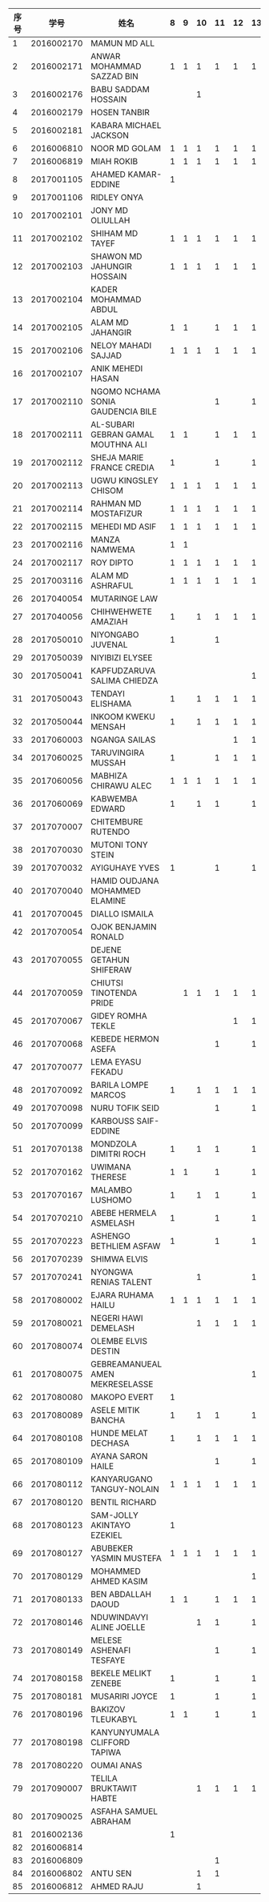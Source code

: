 

| 序号 | 学号       | 姓名                               | 8    | 9    | 10   | 11   | 12   | 13   | 14   | 15   | 16   |
| ---- | ---------- | ---------------------------------- | ---- | ---- | ---- | ---- | ---- | ---- | ---- | ---- | ---- |
| 1    | 2016002170 | MAMUN MD ALL                       |      |      |      |      |      |      |      |      |      |
| 2    | 2016002171 | ANWAR MOHAMMAD SAZZAD BIN          | 1    | 1 | 1 | 1 | 1 | 1 |      |      |      |
| 3    | 2016002176 | BABU SADDAM HOSSAIN                |      |      | 1 |      |      |      |      |      |      |
| 4    | 2016002179 | HOSEN TANBIR                       |      |      |      |      |      |      |      |      |      |
| 5    | 2016002181 | KABARA MICHAEL JACKSON             |      |      |      |      |      |      |      |      |      |
| 6    | 2016006810 | NOOR MD GOLAM                      | 1    | 1 | 1 | 1 | 1 | 1 |      |      |      |
| 7    | 2016006819 | MIAH ROKIB                         | 1    | 1 | 1 | 1 | 1 | 1 |      |      |      |
| 8    | 2017001105 | AHAMED KAMAR-EDDINE                | 1 |      |      |      |      |      |      |      |      |
| 9    | 2017001106 | RIDLEY ONYA                        |      |      |      |      |      |      |      |      |      |
| 10   | 2017002101 | JONY MD OLIULLAH                   |      |      |      |      |      |      |      |      |      |
| 11   | 2017002102 | SHIHAM MD TAYEF                    | 1    | 1 | 1 | 1 | 1 | 1 |      |      |      |
| 12   | 2017002103 | SHAWON MD JAHUNGIR HOSSAIN         | 1     | 1 | 1 | 1 | 1 | 1 |      |      |      |
| 13   | 2017002104 | KADER MOHAMMAD ABDUL               |      |      |      |      |      |      |      |      |      |
| 14   | 2017002105 | ALAM MD JAHANGIR                   | 1     | 1     |      | 1 | 1 | 1 |      |      |      |
| 15   | 2017002106 | NELOY MAHADI SAJJAD                | 1    |   1   |   1   | 1 | 1 | 1 |      |      |      |
| 16   | 2017002107 | ANIK MEHEDI HASAN                  |      |      |      |      |      |      |      |      |      |
| 17   | 2017002110 | NGOMO NCHAMA SONIA GAUDENCIA BILE  |      |      |      | 1 |      | 1 |      |      |      |
| 18   | 2017002111 | AL-SUBARI GEBRAN GAMAL MOUTHNA ALI | 1 | 1 |      | 1 | 1 | 1 |      |      |      |
| 19   | 2017002112 | SHEJA MARIE FRANCE CREDIA          | 1 |      |      | 1 |      | 1 |      |      |      |
| 20   | 2017002113 | UGWU KINGSLEY CHISOM               | 1 | 1 | 1 | 1 | 1 | 1 |      |      |      |
| 21   | 2017002114 | RAHMAN MD MOSTAFIZUR               | 1    | 1 | 1 | 1 | 1 | 1 |      |      |      |
| 22   | 2017002115 | MEHEDI MD ASIF                     | 1    | 1 | 1 | 1 | 1 | 1 |      |      |      |
| 23   | 2017002116 | MANZA NAMWEMA                      | 1    | 1 |      |      |      |      |      |      |      |
| 24   | 2017002117 | ROY DIPTO                          | 1    | 1 | 1 | 1 | 1 | 1 |      |      |      |
| 25   | 2017003116 | ALAM MD ASHRAFUL                   | 1    |  1    | 1 | 1 | 1 | 1 |      |      |      |
| 26   | 2017040054 | MUTARINGE LAW                      |      |      |      |      |      |      |      |      |      |
| 27   | 2017040056 | CHIHWEHWETE AMAZIAH                | 1 |      | 1 | 1 | 1 | 1 |      |      |      |
| 28   | 2017050010 | NIYONGABO JUVENAL                  | 1    |      |      | 1 |      |      |      |      |      |
| 29   | 2017050039 | NIYIBIZI ELYSEE                    |      |      |      |      |      |      |      |      |      |
| 30   | 2017050041 | KAPFUDZARUVA SALIMA CHIEDZA        |      |      |      |      |      | 1 |      |      |      |
| 31   | 2017050043 | TENDAYI ELISHAMA                   | 1 |      | 1 | 1 | 1 | 1 |      |      |      |
| 32   | 2017050044 | INKOOM KWEKU MENSAH                | 1 |      | 1 | 1 | 1 | 1 |      |      |      |
| 33   | 2017060003 | NGANGA SAILAS                      |      |      |      |      | 1 | 1 |      |      |      |
| 34   | 2017060025 | TARUVINGIRA MUSSAH                 | 1 |      |      | 1 | 1 | 1 |      |      |      |
| 35   | 2017060056 | MABHIZA CHIRAWU ALEC               | 1    | 1 | 1 | 1 | 1 | 1 |      |      |      |
| 36   | 2017060069 | KABWEMBA EDWARD                    | 1 |      | 1 | 1 |      | 1 |      |      |      |
| 37   | 2017070007 | CHITEMBURE RUTENDO                 |      |      |      |      |      |      |      |      |      |
| 38   | 2017070030 | MUTONI TONY STEIN                  |      |      |      |      |      |      |      |      |      |
| 39   | 2017070032 | AYIGUHAYE YVES                     | 1 |      |      | 1 |      | 1 |      |      |      |
| 40   | 2017070040 | HAMID OUDJANA MOHAMMED ELAMINE     |      |      |      |      |      |      |      |      |      |
| 41   | 2017070045 | DIALLO ISMAILA                     |      |      |      |      |      |      |      |      |      |
| 42   | 2017070054 | OJOK BENJAMIN RONALD               |      |      |      |      |      |      |      |      |      |
| 43   | 2017070055 | DEJENE GETAHUN SHIFERAW            |      |      |      |      |      |      |      |      |      |
| 44   | 2017070059 | CHIUTSI TINOTENDA PRIDE            |      | 1     | 1 | 1 | 1 | 1 |      |      |      |
| 45   | 2017070067 | GIDEY ROMHA TEKLE                  |      |      |      |      | 1 | 1 |      |      |      |
| 46   | 2017070068 | KEBEDE HERMON ASEFA                |      |      |      | 1 |      | 1 |      |      |      |
| 47   | 2017070077 | LEMA EYASU FEKADU                  |      |      |      |      |      |      |      |      |      |
| 48   | 2017070092 | BARILA LOMPE MARCOS                | 1 |      | 1 | 1 | 1 | 1 |      |      |      |
| 49   | 2017070098 | NURU TOFIK SEID                    |      |      |      | 1 |      | 1 |      |      |      |
| 50   | 2017070099 | KARBOUSS SAIF-EDDINE               |      |      |      |      |      |      |      |      |      |
| 51   | 2017070138 | MONDZOLA DIMITRI ROCH              | 1 |      | 1 | 1 |      | 1 |      |      |      |
| 52   | 2017070162 | UWIMANA THERESE                    | 1 | 1     |      | 1 |      | 1 |      |      |      |
| 53   | 2017070167 | MALAMBO LUSHOMO                    | 1 |      | 1 | 1 |      | 1 |      |      |      |
| 54   | 2017070210 | ABEBE HERMELA ASMELASH             | 1 |      |      | 1 |      | 1 |      |      |      |
| 55   | 2017070223 | ASHENGO BETHLIEM ASFAW             | 1 |      |      | 1 |      | 1 |      |      |      |
| 56   | 2017070239 | SHIMWA ELVIS                       |      |      |      |      |      |      |      |      |      |
| 57   | 2017070241 | NYONGWA RENIAS TALENT              |      |      | 1 |      |      | 1 |      |      |      |
| 58   | 2017080002 | EJARA RUHAMA HAILU                 | 1    | 1     | 1 | 1 | 1 | 1 |      |      |      |
| 59   | 2017080021 | NEGERI HAWI DEMELASH               |      |      | 1 | 1 | 1 | 1 |      |      |      |
| 60   | 2017080074 | OLEMBE ELVIS DESTIN                |      |      |      |      |      |      |      |      |      |
| 61   | 2017080075 | GEBREAMANUEAL AMEN MEKRESELASSE    |      |      |      |      |      | 1 |      |      |      |
| 62   | 2017080080 | MAKOPO EVERT                       | 1 |      |      |      |      |      |      |      |      |
| 63   | 2017080089 | ASELE MITIK BANCHA                 | 1 |      | 1 | 1 |      | 1 |      |      |      |
| 64   | 2017080108 | HUNDE MELAT DECHASA                | 1 |      | 1 | 1 | 1 | 1 |      |      |      |
| 65   | 2017080109 | AYANA SARON HAILE                  |      |      |      | 1 |      | 1 |      |      |      |
| 66   | 2017080112 | KANYARUGANO TANGUY-NOLAIN          | 1 | 1     | 1 | 1 | 1 | 1 |      |      |      |
| 67   | 2017080120 | BENTIL RICHARD                     |      |      |      |      |      |      |      |      |      |
| 68   | 2017080123 | SAM-JOLLY AKINTAYO EZEKIEL         | 1 |      |      |      |      |      |      |      |      |
| 69   | 2017080127 | ABUBEKER YASMIN MUSTEFA            | 1    | 1 | 1 | 1 | 1 | 1 |      |      |      |
| 70   | 2017080129 | MOHAMMED AHMED KASIM               |      |      |      |      |      | 1 |      |      |      |
| 71   | 2017080133 | BEN ABDALLAH DAOUD                 | 1 |  1    |      | 1 | 1 | 1 |      |      |      |
| 72   | 2017080146 | NDUWINDAVYI ALINE JOELLE           |      |      | 1 | 1 |      | 1 |      |      |      |
| 73   | 2017080149 | MELESE ASHENAFI TESFAYE            |      |      |      | 1 |      | 1 |      |      |      |
| 74   | 2017080158 | BEKELE MELIKT ZENEBE               | 1 |      |      | 1 |      | 1 |      |      |      |
| 75   | 2017080181 | MUSARIRI JOYCE                     | 1 |      |      | 1 |      | 1 |      |      |      |
| 76   | 2017080196 | BAKIZOV TLEUKABYL                  | 1    | 1 |      | 1 |      | 1 |      |      |      |
| 77   | 2017080198 | KANYUNYUMALA CLIFFORD TAPIWA       |      |      |      |      |      |      |      |      |      |
| 78   | 2017080220 | OUMAI ANAS                         |      |      |      |      |      |      |      |      |      |
| 79   | 2017090007 | TELILA BRUKTAWIT HABTE             |      |      | 1 | 1 | 1 | 1 |      |      |      |
| 80   | 2017090025 | ASFAHA SAMUEL ABRAHAM              |      |      |      |      |      |      |      |      |      |
| 81 | 2016002136 |  | 1 | | | | | | | | |
| 82 | 2016006814 |  |  | | | | | | | | |
| 83 | 2016006809 |                                    |      |      |      | 1 | | | | | |
| 84 | 2016006802 | ANTU SEN | |  | 1 | 1 | | | | | |
| 85 | 2016006812 | AHMED RAJU | |  | 1 | | | | | | |
